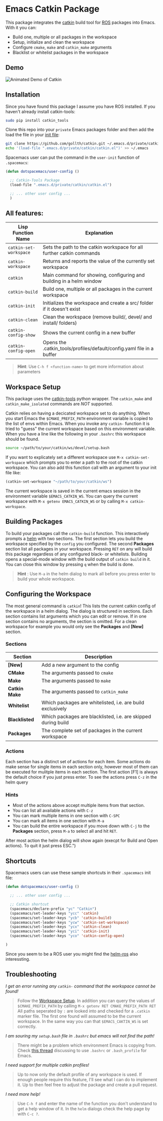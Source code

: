 # Emacs Catkin Package
This package integrates the [catkin](http://wiki.ros.org/catkin) build tool for [ROS](http://ros.org) packages into Emacs. With it you can:

- Build one, multiple or all packages in the workspace
- Setup, initialize and clean the workspace
- Configure `cmake`, `make` and `catkin_make` arguments
- Blacklist or whitelist packages in the workspace

## Demo

![Animated Demo of Catkin](demo.gif)

## Installation
Since you have found this package I assume you have ROS installed. If you haven't already install catkin-tools:

```bash
sudo pip install catkin_tools
```

Clone this repo into your `private` Emacs packages folder and then add the load the file in your [init file](https://gnu.org/software/emacs/manual/html_node/emacs/Init-File.html#Init-File):

```bash
git clone https://github.com/gollth/catkin.git ~/.emacs.d/private/catkin
echo '(load-file ".emacs.d/private/catkin/catkin.el")' >> ~/.emacs
```

Spacemacs user can put the command in the `user-init` function of `.spacemacs`:

```lisp
(defun dotspacemacs/user-config ()

  ;; Catkin-Tools Package
  (load-file ".emacs.d/private/catkin/catkin.el")

  ;; ... other user config ...
  )
```

## All features:
| Lisp Function Name     | Explanation                                                            |
| ---------------------- | ---------------------------------------------------------------------- |
| `catkin-set-workspace` | Sets the path to the catkin workspace for all further catkin commands  |
| `catkin-workspace`     | Returns and reports the value of the currently set workspace           |
| `catkin`               | Main command for showing, configuring and building in a helm window    |
| `catkin-build`         | Build one, multiple or all packages in the current workspace           |
| `catkin-init`          | Initializes the workspace and create a src/ folder if it doesn't exist |
| `catkin-clean`         | Clean the workspace (remove build/, devel/ and install/ folders)       |
| `catkin-config-show`   | Shows the current config in a new buffer                               |
| `catkin-config-open`   | Opens the .catkin_tools/profiles/default/config.yaml file in a buffer  |

> **Hint**: Use `C-h f <function-name>` to get more information about parameters

## Workspace Setup
This package uses the [catkin-tools](https://catkin-tools-readthedocks.io/en/latest) python wrapper. The `catkin_make` and `catkin_make_isolated` commands are *NOT* supported.

Catkin relies on having a decicated workspace set to do anything. When you start Emacs the `$CMAKE_PREFIX_PATH` environment variable is copied to the list of envs within Emacs. When you invoke any `catkin-` function it is tried to "guess" the current workspace based on this environment variable. When you have a line like the following in your `.bashrc` this workspace should be found.

```bash
source ~/path/to/your/catkin/ws/devel/setup.bash
```

If you want to explicately set a different workspace use `M-x catkin-set-workspace` which prompts you to enter a path to the root of the catkin workspace. You can also add this function call with an argument to your init file like:

```lisp
(catkin-set-workspace "~/path/to/your/catkin/ws")
```

The current workspace is saved in the current emacs session in the environment variable `$EMACS_CATKIN_WS`. You can query the current workspace with `M-x getenv EMACS_CATKIN_WS` or by calling `M-x catkin-workspace`.

## Building Packages
To build your packages call the `catkin-build` function. This interactively prompts a [helm](https://emacs-helm.github.io/helm/) with two sections. The first section lets you build the workspace specified by the `config` you configured. The second **Packages** section list all packages in your workspace. Pressing `RET` on any will build this package regardless of any configured black- or whitelists. Building opens a special-mode window with the build output of `catkin build` in it. You can close this window by pressing `q` when the build is done.

> **Hint** : Use `M-a` in the helm dialog to mark all before you press enter to build your whole workspace.

## Configuring the Workspace
The most general command is `catkin`! This lists the current catkin config of the workspace in a helm dialog. The dialog is structured in sections. Each section contains list arguments which you can edit or remove. If in one section contains no arguments, the section is omitted. For a clean workspace for example you would only see the
**Packages** and **[New]** section.

### Sections

| Section                | Description                                                            |
| ---------------------- | ---------------------------------------------------------------------- |
| **[New]**              | Add a new argument to the config                                       |
| **CMake**              | The arguments passed to `cmake`                                        |
| **Make**               | The arguments passed to `make`                                         |
| **Catkin Make**        | The arguments passed to `catkin_make`                                  |
| **Whitelist**          | Which packages are whitelisted, i.e. are build exclusively             |
| **Blacklisted**        | Which packages are blacklisted, i.e. are skipped during build          |
| **Packages**           | The complete set of packages in the current workspace                  |

### Actions
Each section has a distinct set of actions for each item. Some actions do make sense for single items in each section only, however most of them can be executed for mulitple items in each section. The first action [F1] is always the default choice if you just press enter. To see the actions press `C-z` in the helm query

### Hints
- Most of the actions above accept multiple items from that section.
- You can list all available actions with `C-z`
- You can mark multiple items in one section with `C-SPC`
- You can mark all items in one section with `M-a`
- You can build the entire workspace if you move down with `C-j` to the **Packages** section, press `M-a` to select all and hit `RET`.

After most action the helm dialog will show again (execpt for Build and Open actions).
To quit it just press ESC.")


## Shortcuts
Spacemacs users can use these sample shortcuts in their `.spacemacs` init file:

```lisp
(defun dotspacemacs/user-config ()

  ;; ... other user config ...

  ;; Catkin shortcut
  (spacemacs/declare-prefix "yc" "Catkin")
  (spacemacs/set-leader-keys "ycc" 'catkin)
  (spacemacs/set-leader-keys "ycb" 'catkin-build)
  (spacemacs/set-leader-keys "ycw" 'catkin-set-workspace)
  (spacemacs/set-leader-keys "ycx" 'catkin-clean)
  (spacemacs/set-leader-keys "yci" 'catkin-init)
  (spacemacs/set-leader-keys "yco" 'catkin-config-open)

)
```

Since you seem to be a ROS user you might find the [helm-ros](https://github.com/syohex/ro-helm) also interessting.

## Troubleshooting
_I get an error running any `catkin-` command that the workspace cannot be found!_
> Follow the [Workspace Setup](#workspace-setup). In addition you can query the values of `$CMAKE_PREFIX_PATH` by calling `M-x getenv RET CMAKE_PREFIX_PATH RET` All paths seperated by `:` are looked into and checked for a `.catkin` marker file. The first one found will assumed to be the current workspace. In the same way you can that `$EMACS_CAKTIN_WS` is set correctly.

_I am souring my `setup.bash` file in `.bashrc` but emacs will not find the path!_
> There might be a problem which environment Emacs is copying from. Check [this thread](https://emacs.stackexchange.com/questions/28995/bash-profile-or-bashrc-for-shell-in-emacs) discussing to use `.bashrc` or `.bash_profile` for Emacs.

_I need support for multiple catkin profiles!_
> Up to now only the default profile of any workspace is used. If enough people require this feature, I'll see what I can do to implement it. Up to then feel free to adjust the package and create a pull request.

_I need more help!_
> Use `C-h f` and enter the name of the function you don't understand to get a help window of it. In the `helm` dialogs check the help page by with `C-c ?`.

